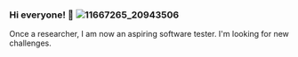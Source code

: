 
### Hi everyone! 👋  ![11667265_20943506](https://github.com/agnieszka19882/agnieszka19882/assets/132834736/922fff56-ad5d-4580-9056-e125eb2b39c4)

Once a researcher, I am now an aspiring software tester.
I'm looking for new challenges.

<!--
**agnieszka19882/agnieszka19882** is a ✨ _special_ ✨ repository because its `README.md` (this file) appears on your GitHub profile.

Here are some ideas to get you started:

- 🔭 I’m currently working on ...
- 🌱 I’m currently learning ...
- 👯 I’m looking to collaborate on ...
- 🤔 I’m looking for help with ...
- 💬 Ask me about ...
- 📫 How to reach me: ...
- 😄 Pronouns: ...
- ⚡ Fun fact: ...
-->

